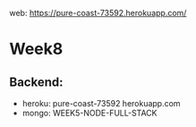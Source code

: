 web: https://pure-coast-73592.herokuapp.com/

# Week8
## Backend:
- heroku: pure-coast-73592 herokuapp.com
- mongo: WEEK5-NODE-FULL-STACK
